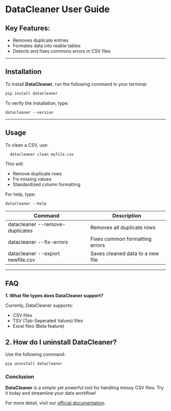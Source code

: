 # DataCleaner User Guide 

## Key Features:
- Removes duplicate entries
- Formates data into reable tables
- Detects and fixes commons errors in CSV files
 
---

## Installation 
To install **DataCleaner**, run the following command in your terminal:

```bash
pip install datacleaner
```
To verify the installation, type:

```
datacleaner --version
```

---
## Usage
To clean a CSV, use:
```bash
  datacleaner clean myfile.csv
```
This will:
 - Remove duplicate rows
 - Fix missing values
 - Standardized column formatting

For help, type:

```
datacleaner --help
```
| Command | Description |
| ----------- | ----------- |
| datacleaner --remove-duplicates | Removes all duplicate rows|
| datacleaner --fix-errors | Fixes common formatting errors |
| datacleaner --export newfile.csv| Saves cleaned data to a new file |

---
## FAQ
 **1. What file types does DataCleaner support?**

Currenly, DataCleaner supports:
- CSV files
- TSV (Tab-Seperated Values) files
- Excel files (Beta feature)

## **2. How do I uninstall DataCleaner?**
Use the following command:
```bash
pip uninstall datacleaner
```
### **Conclusion**
**DataCleaner** is a simple yet powerful tool for handling messy CSV files. Try it today and streamline your data workflow!


For more detail, visit our [official documentation](https://https://cdpearsonwrites.wordpress.com/). 
